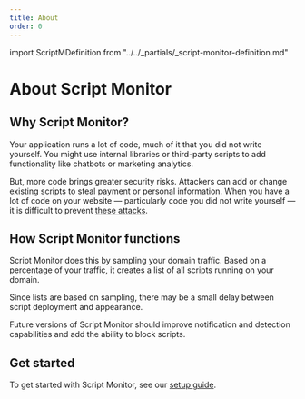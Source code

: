 ```yaml
---
title: About
order: 0
---
```


import ScriptMDefinition from "../../_partials/_script-monitor-definition.md"

# About Script Monitor

## Why Script Monitor?

Your application runs a lot of code, much of it that you did not write yourself. You might use internal libraries or third-party scripts to add functionality like chatbots or marketing analytics.

But, more code brings greater security risks. Attackers can add or change existing scripts to steal payment or personal information. When you have a lot of code on your website — particularly code you did not write yourself — it is difficult to prevent [these attacks](https://www.riskiq.com/what-is-magecart/).

## How Script Monitor functions

<ScriptMDefinition/>

Script Monitor does this by sampling your domain traffic. Based on a percentage of your traffic, it creates a list of all scripts running on your domain.

Since lists are based on sampling, there may be a small delay between script deployment and appearance.

Future versions of Script Monitor should improve notification and detection capabilities and add the ability to block scripts.

## Get started

To get started with Script Monitor, see our [setup guide](../get-started).